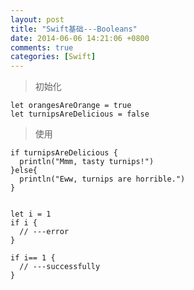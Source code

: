```yaml
---
layout: post
title: "Swift基础---Booleans"
date: 2014-06-06 14:21:06 +0800
comments: true
categories: [Swift]
---
```



>初始化

    let orangesAreOrange = true
    let turnipsAreDelicious = false

>使用

    if turnipsAreDelicious {
      println("Mmm, tasty turnips!")
    }else{
      println("Eww, turnips are horrible.")
    }


    let i = 1
    if i {
      // ---error
    }

    if i== 1 {
      // ---successfully
    }
